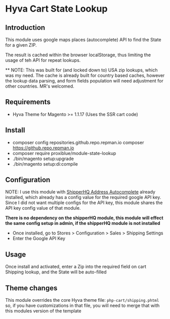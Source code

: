 # Hyva Cart State Lookup

## Introduction

This module uses google maps places (autocomplete) API to find the State for a given ZIP.

The result is cached within the browser localStorage, thus limiting the usage of teh API for repeat lookups.

** NOTE: This was built for (and locked down to) USA zip lookups, which was my need. The cache is already built for country based caches, however the lookup data parsing, and form fields population will need adjustment for other countries. MR's welcomed. 

## Requirements

* Hyva Theme for Magento >= 1.1.17 (Uses the SSR cart code)

## Install

* composer config repositories.github.repo.repman.io composer https://github.repo.repman.io
* composer require proxiblue/module-state-lookup
* ./bin/magento setup:upgrade
* ./bin/magento setup:di:compile

## Configuration

NOTE: I use this module with [ShipperHQ Address Autocomplete](https://github.com/shipperhq/module-address-autocomplete) already installed, which already has a config value for the required google API key. Since I did not want multiple configs for the API key, this module shares the API key config value of that module.

**There is no dependency on the shipperHQ module, this module will effect the same config setup in admin, if the shipperHQ module is not installed**

* Once installed, go to Stores > Configuration > Sales > Shipping Settings
* Enter the Google API Key

## Usage

Once install and activated, enter a Zip into the required field on cart Shipping lookup, and the State will be auto-filled

## Theme changes

This module overrides the core Hyva theme file: ```php-cart/shipping.phtml``` so, if you have customizations in that file, you will need to merge that with this modules version of the template
